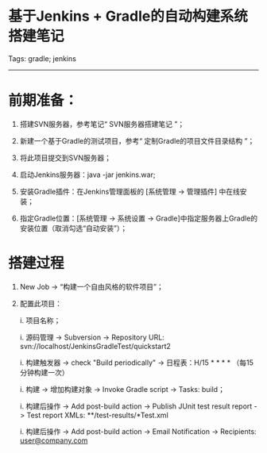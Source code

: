 # 基于Jenkins + Gradle的自动构建系统搭建笔记
Tags: gradle; jenkins

------

# 前期准备：

1. 搭建SVN服务器，参考笔记“ SVN服务器搭建笔记 ”；

1. 新建一个基于Gradle的测试项目，参考“ 定制Gradle的项目文件目录结构 ”；

1. 将此项目提交到SVN服务器；

1. 启动Jenkins服务器：java -jar jenkins.war;

1. 安装Gradle插件：在Jenkins管理面板的 [系统管理 -> 管理插件] 中在线安装；

1. 指定Gradle位置：[系统管理 -> 系统设置 -> Gradle]中指定服务器上Gradle的安装位置（取消勾选“自动安装”）；

# 搭建过程

1. New Job -> “构建一个自由风格的软件项目”；

1. 配置此项目：

    i. 项目名称；

    i. 源码管理 -> Subversion -> Repository URL: svn://localhost/JenkinsGradleTest/quickstart2

    i. 构建触发器 -> check "Build periodically" -> 日程表：H/15 * * * * （每15分钟构建一次）

    i. 构建 -> 增加构建对象 -> Invoke Gradle script -> Tasks: build；

    i. 构建后操作 -> Add post-build action -> Publish JUnit test result report -> Test report XMLs: **/test-results/*Test.xml

    i. 构建后操作 -> Add post-build action -> Email Notification -> Recipients: user@company.com
